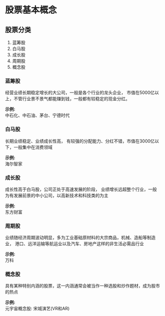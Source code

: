 # 股票基本概念

## 股票分类

1. 蓝筹股
2. 白马股
3. 成长股
4. 周期股
5. 概念股

### 蓝筹股
经营业绩长期稳定增长的大公司，一般是各个行业的龙头企业，
市值在5000亿以上，不管行业景不景气都能赚到钱，一般都有较稳定的现金分红。

**示例:**  
中石化、中石油、茅台、宁德时代

### 白马股
长期业绩稳定、业绩成长性高，
有较强的分配能力、分红不错，市值在3000亿以下，一般集中在消费领域

**示例:**  
海尔智家

### 成长股
成长性高于白马股，公司正处于高速发展的阶段，
业绩增长远超整个行业，一般为有发展前景的中小公司，以高新技术和科技类的为主

**示例:**  
东方财富

### 周期股
业绩随经济周期波动明显，多为工业基础原材料的大宗商品，机械、造船等制造业，
港口、远洋运输等航运业以及汽车、房地产这样的非生活必需品行业

**示例:**  
万科

### 概念股
具有某种特别内涵的股票，这一内涵通常会被当作一种选股和炒作题材，成为股市的热点

**示例:**  
元宇宙概念股: 宋城演艺(VR和AR)